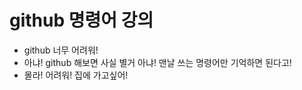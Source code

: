 # github 명령어 강의
* github 너무 어려워!
* 아냐! github 해보면 사실 별거 아냐! 맨날 쓰는 명령어만 기억하면 된다고!
* 몰라! 어려워! 집에 가고싶어!
